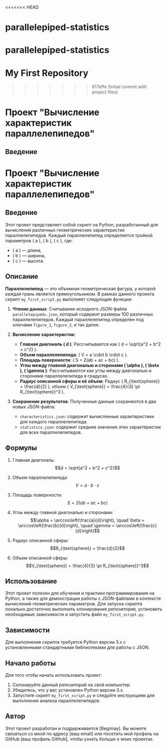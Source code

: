 <<<<<<< HEAD
# parallelepiped-statistics
parallelepiped-statistics
=======
# My First Repository
>>>>>>> 617effe (Initial commit with project files)
# Проект "Вычисление характеристик параллелепипедов"

## Введение

# Проект "Вычисление характеристик параллелепипедов"

## Введение

Этот проект представляет собой скрипт на Python, разработанный для вычисления различных геометрических характеристик параллелепипедов. Каждый параллелепипед определяется тройкой параметров \( a \), \( b \), \( c \), где:
- \( a \) — длина,
- \( b \) — ширина,
- \( c \) — высота.

## Описание

**Параллелепипед** — это объемная геометрическая фигура, у которой каждая грань является прямоугольником. В рамках данного проекта скрипт `my_first_script.py` выполняет следующие функции:

1. **Чтение данных**: Считывание исходного JSON-файла `parallelepipeds.json`, который содержит размеры 100 различных параллелепипедов. Каждый параллелепипед определен под ключами `figure_1`, `figure_2`, и так далее.

2. **Вычисление характеристик**:
   - **Главная диагональ \( d \)**: Рассчитывается как \( d = \sqrt{a^2 + b^2 + c^2} \).
   - **Объем параллелепипеда**: \( V = a \cdot b \cdot c \).
   - **Площадь поверхности**: \( S = 2(ab + ac + bc) \).
   - **Углы между главной диагональю и сторонами \( \alpha \), \( \beta \), \( \gamma \)**: Рассчитываются как углы между диагональю и сторонами параллелепипеда в градусах.
   - **Радиус описанной сферы и её объем**: Радиус \( R_{\text{sphere}} = \frac{d}{2} \), объем \( V_{\text{sphere}} = \frac{4}{3} \pi R_{\text{sphere}}^3 \).

3. **Сохранение результатов**: Полученные данные сохраняются в два новых JSON-файла:
   - `characteristics.json`: содержит вычисленные характеристики для каждого параллелепипеда.
   - `statistics.json`: содержит средние значения этих характеристик для всех параллелепипедов.

## Формулы

1. Главная диагональ:
   $$d = \sqrt{a^2 + b^2 + c^2}$$

2. Объем параллелепипеда:
   $$V = a \cdot b \cdot c$$

3. Площадь поверхности:
   $$S = 2(ab + ac + bc)$$

4. Углы между главной диагональю и сторонами:
   $$\alpha = \arccos\left(\frac{a}{d}\right), \quad \beta = \arccos\left(\frac{b}{d}\right), \quad \gamma = \arccos\left(\frac{c}{d}\right)$$

5. Радиус описанной сферы:
   $$R_{\text{sphere}} = \frac{d}{2}$$

6. Объем описанной сферы:
   $$V_{\text{sphere}} = \frac{4}{3} \pi R_{\text{sphere}}^3$$

## Использование

Этот проект полезен для обучения и практики программирования на Python, а также для демонстрации работы с JSON-файлами в контексте вычислений геометрических параметров. Для запуска скрипта локально достаточно выполнить клонирование репозитория, установить необходимые зависимости и запустить файл `my_first_script.py`.

## Зависимости

Для выполнения скрипта требуется Python версии 3.x с установленными стандартными библиотеками для работы с JSON.

## Начало работы

Для того чтобы начать использовать проект:
1. Склонируйте данный репозиторий на свой компьютер.
2. Убедитесь, что у вас установлен Python версии 3.x.
3. Запустите скрипт `my_first_script.py` и следуйте инструкциям для выполнения анализа параллелепипедов.

## Автор

Этот проект разработан и поддерживается [Begimay]. Вы можете связаться со мной по адресу [ваш email] или посетить мой профиль на GitHub [ваш профиль GitHub], чтобы узнать больше о моих проектах.


